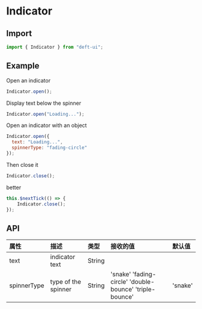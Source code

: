 # Indicator


## Import

```javascript
import { Indicator } from "deft-ui";
```

## Example

Open an indicator

```javascript
Indicator.open();
```

Display text below the spinner

```javascript
Indicator.open("Loading...");
```

Open an indicator with an object

```javascript
Indicator.open({
  text: "Loading...",
  spinnerType: "fading-circle"
});
```

Then close it

```javascript
Indicator.close();
```

better
```javascript
this.$nextTick(() => {
    Indicator.close();
});
```




## API

| 属性 | 描述 | 类型   | 接收的值 | 默认值 |
| :---------- | :------------------ | :----- | :------------------------------------------------------ | :------ |
| text        | indicator text      | String |                                                         |         |
| spinnerType | type of the spinner | String | 'snake' 'fading-circle' 'double-bounce' 'triple-bounce' | 'snake' |
